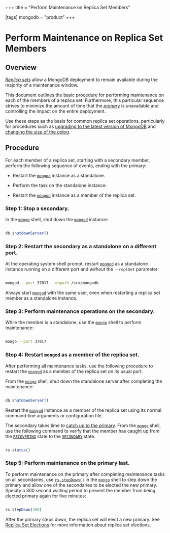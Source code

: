 +++
title = "Perform Maintenance on Replica Set Members"

[tags]
mongodb = "product"
+++

# Perform Maintenance on Replica Set Members


## Overview

[*Replica sets*](https://docs.mongodb.com/manual/reference/glossary/#term-replica-set) allow a MongoDB deployment to
remain available during the majority of a maintenance window.

This document outlines the basic procedure for performing maintenance on
each of the members of a replica set. Furthermore, this particular
sequence strives to minimize the amount of time that the
[*primary*](https://docs.mongodb.com/manual/reference/glossary/#term-primary) is unavailable and controlling the impact on the
entire deployment.

Use these steps as the basis for common replica set operations,
particularly for procedures such as [upgrading to the latest
version of MongoDB](https://docs.mongodb.com/manual/tutorial/upgrade-revision) and [changing
the size of the oplog](https://docs.mongodb.com/manual/tutorial/change-oplog-size).


## Procedure

For each member of a replica set, starting with a secondary member,
perform the following sequence of events, ending with the primary:

* Restart the [``mongod``](https://docs.mongodb.com/manual/reference/program/mongod/#bin.mongod) instance as a standalone.

* Perform the task on the standalone instance.

* Restart the [``mongod``](https://docs.mongodb.com/manual/reference/program/mongod/#bin.mongod) instance as a member of the replica set.


### Step 1: Stop a secondary.

In the [``mongo``](https://docs.mongodb.com/manual/reference/program/mongo/#bin.mongo) shell, shut down the [``mongod``](https://docs.mongodb.com/manual/reference/program/mongod/#bin.mongod) instance:

```javascript

db.shutdownServer()

```


### Step 2: Restart the secondary as a standalone on a different port.

At the operating system shell prompt, restart [``mongod``](https://docs.mongodb.com/manual/reference/program/mongod/#bin.mongod)
as a standalone instance running on a different port and *without*
the ``--replSet`` parameter:

```sh

mongod --port 37017 --dbpath /srv/mongodb

```

Always start [``mongod``](https://docs.mongodb.com/manual/reference/program/mongod/#bin.mongod) with the same user, even when
restarting a replica set member as a standalone instance.


### Step 3: Perform maintenance operations on the secondary.

While the member is a standalone, use the [``mongo``](https://docs.mongodb.com/manual/reference/program/mongo/#bin.mongo) shell to
perform maintenance:

```sh

mongo --port 37017

```


### Step 4: Restart ``mongod`` as a member of the replica set.

After performing all maintenance tasks, use the following procedure
to restart the [``mongod``](https://docs.mongodb.com/manual/reference/program/mongod/#bin.mongod) as a member of the replica set
on its usual port.

From the [``mongo``](https://docs.mongodb.com/manual/reference/program/mongo/#bin.mongo) shell, shut down the standalone
server after completing the maintenance:

```javascript

db.shutdownServer()

```

Restart the [``mongod``](https://docs.mongodb.com/manual/reference/program/mongod/#bin.mongod) instance as a member of
the replica set using its normal command-line arguments or
configuration file.

The secondary takes time to [catch up to the primary](https://docs.mongodb.com/manual/core/replica-set-sync). From the [``mongo``](https://docs.mongodb.com/manual/reference/program/mongo/#bin.mongo) shell, use the
following command to verify that the member has caught up from the
[``RECOVERING``](https://docs.mongodb.com/manual/reference/replica-states/#replstate.RECOVERING) state to the [``SECONDARY``](https://docs.mongodb.com/manual/reference/replica-states/#replstate.SECONDARY) state.

```javascript

rs.status()

```


### Step 5: Perform maintenance on the primary last.

To perform maintenance on the primary after completing maintenance
tasks on all secondaries, use [``rs.stepDown()``](https://docs.mongodb.com/manual/reference/method/rs.stepDown/#rs.stepDown) in the
[``mongo``](https://docs.mongodb.com/manual/reference/program/mongo/#bin.mongo) shell to step down the primary and allow one of
the secondaries to be elected the new primary. Specify a 300 second
waiting period to prevent the member from being elected primary again
for five minutes:

```javascript

rs.stepDown(300)

```

After the primary steps down, the replica set will elect a new
primary. See [Replica Set Elections](https://docs.mongodb.com/manual/core/replica-set-elections) for more
information about replica set elections.
